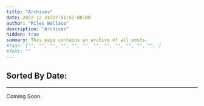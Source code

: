 ```yaml
---
title: "Archives"
date: 2022-12-24T17:51:57-08:00
author: "Miles Wallace"
description: "Archives"
hidden: true
summary: This page contains an archive of all posts.
#tags: ["", "", "", "", "", "", "", "", "", "", "", "", ]
#font: ""
---
```


## Sorted By Date:
____
Coming Soon.



